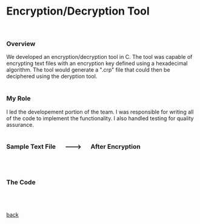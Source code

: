# Encryption/Decryption Tool
<br> 

### Overview 
We developed an encryption/decryption tool in C. The tool was capable of encrypting text files with an encryption key defined using a hexadecimal algorithm. The tool would generate a ".crp" file that could then be deciphered using the deryption tool.
<br><br>

### My Role
I led the developement portion of the team. I was responsible for writing all of the code to implement the functionality. I also handled testing for quality assurance. 
<br> <br> 
### Sample Text File &emsp; ---> &emsp; After Encryption 
<br> <br> 
### The Code

<br> <br> <br>
[back](https://githerdone17.github.io/kobes-portfolio/)
